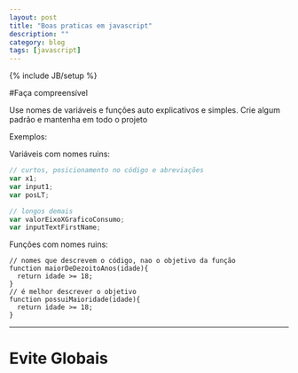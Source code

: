 ```yaml
---
layout: post
title: "Boas praticas em javascript"
description: ""
category: blog
tags: [javascript]
---
```

{% include JB/setup %}

#Faça compreensível

Use nomes de variáveis e funções auto explicativos e simples. Crie algum padrão e mantenha em todo o projeto

Exemplos:

Variáveis com nomes ruins:

```javascript
// curtos, posicionamento no código e abreviações
var x1;
var input1;
var posLT;

// longos demais
var valorEixoXGraficoConsumo;
var inputTextFirstName;
```

Funções com nomes ruins:

```
// nomes que descrevem o código, nao o objetivo da função
function maiorDeDezoitoAnos(idade){
  return idade >= 18;
}
// é melhor descrever o objetivo
function possuiMaioridade(idade){
  return idade >= 18;
}
```

----

# Evite Globais

